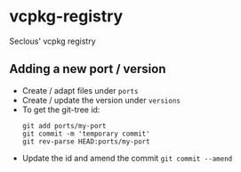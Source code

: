 # vcpkg-registry
Seclous' vcpkg registry


## Adding a new port / version

- Create / adapt files under `ports`
- Create / update the version under `versions`
- To get the git-tree id:
  ```
  git add ports/my-port
  git commit -m 'temporary commit'
  git rev-parse HEAD:ports/my-port
  ```
- Update the id and amend the commit `git commit --amend`
